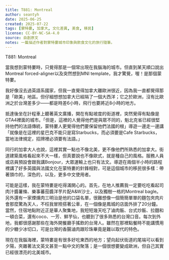 ```yaml
---
title: T881: Montreal
author: seantyh
date: 2025-06-25
created: 2025-07-22
tags: [蒙特婁, 加拿大, 文化差異, 美食, 移民]
license: CC-BY-NC-SA-4.0
source: 自創原文
notes: 一篇描述作者對蒙特婁城市印象與飲食文化的旅行隨筆。
---
```

T881: Montreal

當我想到蒙特婁時，只覺得那是一個常出現在我腦海的城市。但直到某天順口說出Montreal forced-aligner以及突然想到MNI template，我才驚覺，喔！是那個蒙特婁。

我好像沒去過英語系國家，但我一直覺得加拿大離歐洲很近，因為我一直都覺得那是「歐美」地區。但仔細想想加拿大已經隔了一個大西洋；它之於歐洲，沒有比歐洲之於台灣差多少——都是時差6小時，飛行也要將近8小時的地方。

抵達後坐在計程車上聽著英文廣播，開在有點坡度的街道裡，突然覺得有點像是GTA4裡面的城市。「但是，這裡的人覺得他們是與眾不同的，魁北克省已經很堅持他們的法語傳統，蒙特婁人更覺得他們要保留他們法國的根」導遊一邊走一邊講「就像是在這裡的星巴克不能只是寫Starbucks，而必須要是Cafe Starbucks，當地法律規定，招牌裡必須要有法語。」

同行的加拿大人也說，這裡其實一點也不像北美，更不像他們所熟悉的加拿大。街道建築風格看起來不大一樣，但真要說也不像歐式，就是種自己的風格。服務人員或店員預設會跟我講Bonjour，大眾運輸上也只有法文。導遊在兩個半小時的路程裡講了好多英國與法國文化在蒙特婁的針鋒相對，可是這個城市的移民很多樣：帶著頭巾的，深色的，以及，更多中文使用者。

可能是這樣，我在蒙特婁是吃得滿開心的。首先，在地人推薦我一定要吃吃看起司肉汁醬薯條、樂事蕃茄醬洋芋片配A&W沙士，以及獨樹一格的Montreal bagle。另外還有一家煙燻肉三明治是他的口袋名單，很難想像一個簡簡單單的麵包夾肉片會那麼驚為天人，不枉我冒險搭著公車，在一個像是鳳城的店面外排了20分鐘。當然，住宿地點附近正是華人聚集地，我短短幾天吃了滷肉飯、台式炒飯、拉麵和一頓合菜，還有coco、一芳、鮮芋仙，也聽到了很多熟悉的台灣口音。每次到外地，我都很感謝那些在海外開餐廳手搖飲的台灣人。雖然在那裡點餐時不能講慣用的少糖少冰切口，可是台灣的香腸滷肉跟珍珠畢竟是難以取代的特色。

現在在我腦海裡，蒙特婁是有很多好吃東西的地方；望向起伏街道的尾端可以看到夕陽，夾雜著法文英文甚至一點中文的聚落；是一個很想要變成歐洲，但自己其實已經很漂亮的北美城市。